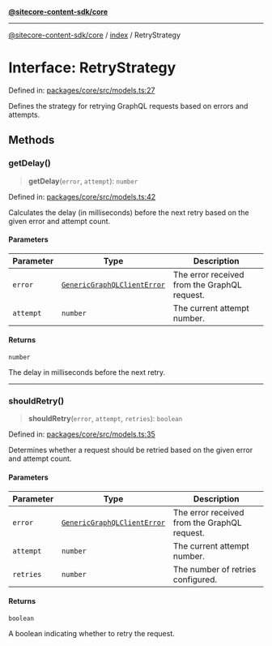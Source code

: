 [**@sitecore-content-sdk/core**](../../README.md)

***

[@sitecore-content-sdk/core](../../README.md) / [index](../README.md) / RetryStrategy

# Interface: RetryStrategy

Defined in: [packages/core/src/models.ts:27](https://github.com/Sitecore/content-sdk/blob/d66d73920955c32f18807cacf98f4ede97be14bd/packages/core/src/models.ts#L27)

Defines the strategy for retrying GraphQL requests based on errors and attempts.

## Methods

### getDelay()

> **getDelay**(`error`, `attempt`): `number`

Defined in: [packages/core/src/models.ts:42](https://github.com/Sitecore/content-sdk/blob/d66d73920955c32f18807cacf98f4ede97be14bd/packages/core/src/models.ts#L42)

Calculates the delay (in milliseconds) before the next retry based on the given error and attempt count.

#### Parameters

| Parameter | Type | Description |
| ------ | ------ | ------ |
| `error` | [`GenericGraphQLClientError`](../type-aliases/GenericGraphQLClientError.md) | The error received from the GraphQL request. |
| `attempt` | `number` | The current attempt number. |

#### Returns

`number`

The delay in milliseconds before the next retry.

***

### shouldRetry()

> **shouldRetry**(`error`, `attempt`, `retries`): `boolean`

Defined in: [packages/core/src/models.ts:35](https://github.com/Sitecore/content-sdk/blob/d66d73920955c32f18807cacf98f4ede97be14bd/packages/core/src/models.ts#L35)

Determines whether a request should be retried based on the given error and attempt count.

#### Parameters

| Parameter | Type | Description |
| ------ | ------ | ------ |
| `error` | [`GenericGraphQLClientError`](../type-aliases/GenericGraphQLClientError.md) | The error received from the GraphQL request. |
| `attempt` | `number` | The current attempt number. |
| `retries` | `number` | The number of retries configured. |

#### Returns

`boolean`

A boolean indicating whether to retry the request.
